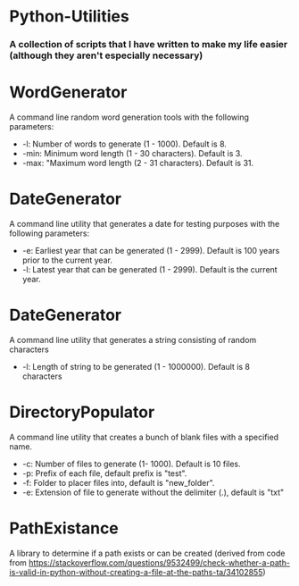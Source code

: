 # Python-Utilities

### A collection of scripts that I have written to make my life easier (although they aren't especially necessary)

# WordGenerator
A command line random word generation tools with the following parameters:
* -l: Number of words to generate (1 - 1000). Default is 8.
* -min: Minimum word length (1 - 30 characters). Default is 3.
* -max: "Maximum word length (2 - 31 characters). Default is 31.

# DateGenerator
A command line utility that generates a date for testing purposes with the following parameters:
* -e: Earliest year that can be generated (1 - 2999). Default is 100 years prior to the current year.
* -l: Latest year that can be generated (1 - 2999). Default is the current year.

# DateGenerator
A command line utility that generates a string consisting of random characters
* -l: Length of string to be generated (1 - 1000000). Default is 8 characters

# DirectoryPopulator
A command line utility that creates a bunch of blank files with a specified name.
* -c: Number of files to generate (1- 1000). Default is 10 files.
* -p: Prefix of each file, default prefix is "test".
* -f: Folder to placer files into, default is "new_folder".
* -e: Extension of file to generate without the delimiter (.), default is "txt"

# PathExistance
A library to determine if a path exists or can be created 
(derived from code from https://stackoverflow.com/questions/9532499/check-whether-a-path-is-valid-in-python-without-creating-a-file-at-the-paths-ta/34102855)
